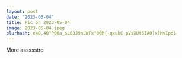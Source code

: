 ```yaml
---
layout: post
date: "2023-05-04"
title: Pic on 2023-05-04
image: 2023-05-04.jpeg
blurhash: e4D,4Q^P00a_$L03J9nLWFx^00M{~qxukC~pVsXUt6IAO]x]MvIpo$
---
```


More assssstro
